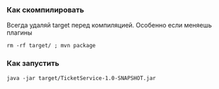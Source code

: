 ### Как скомпилировать ###

Всегда удаляй target перед компиляцией. Особенно если меняешь плагины

    rm -rf target/ ; mvn package

### Как запустить ###

    java -jar target/TicketService-1.0-SNAPSHOT.jar
